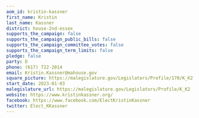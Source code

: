 ```yaml
---
aom_id: kristin-kassner
first_name: Kristin
last_name: Kassner
district: house-2nd-essex
supports_the_campaign: false
supports_the_campaign_public_bills: false
supports_the_campaign_committee_votes: false
supports_the_campaign_term_limits: false
pledge: false
party: D
phone: (617) 722-2014
email: Kristin.Kassner@mahouse.gov
square_picture: https://malegislature.gov/Legislators/Profile/170/K_K2.jpg
start_date: 2023-01-03
malegislature_url: https://malegislature.gov/Legislators/Profile/K_K2
website: https://www.kristinkassner.org/
facebook: https://www.facebook.com/ElectKristinKassner
twitter: Elect_KKassner
---
```


